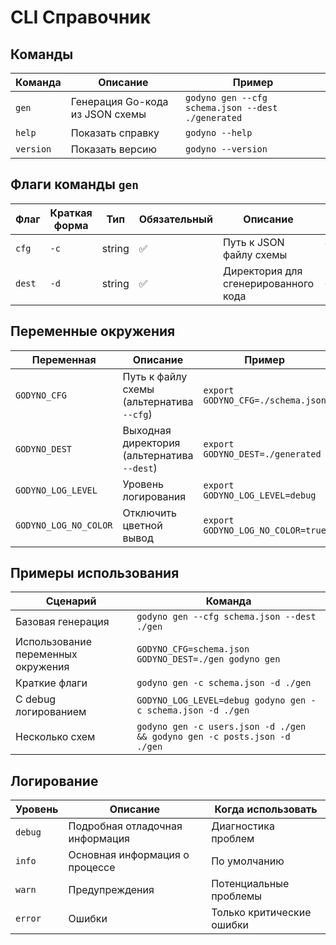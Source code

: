 # CLI Справочник

## Команды

| Команда   | Описание                        | Пример                                            |
| --------- | ------------------------------- | ------------------------------------------------- |
| `gen`     | Генерация Go-кода из JSON схемы | `godyno gen --cfg schema.json --dest ./generated` |
| `help`    | Показать справку                | `godyno --help`                                   |
| `version` | Показать версию                 | `godyno --version`                                |

## Флаги команды `gen`

| Флаг   | Краткая форма | Тип    | Обязательный | Описание                             | Пример                       |
| ------ | ------------- | ------ | ------------ | ------------------------------------ | ---------------------------- |
| `cfg`  | `-c`          | string | ✅           | Путь к JSON файлу схемы              | `--cfg ./schemas/users.json` |
| `dest` | `-d`          | string | ✅           | Директория для сгенерированного кода | `--dest ./generated`         |

## Переменные окружения

| Переменная            | Описание                                    | Пример                            |
| --------------------- | ------------------------------------------- | --------------------------------- |
| `GODYNO_CFG`          | Путь к файлу схемы (альтернатива `--cfg`)   | `export GODYNO_CFG=./schema.json` |
| `GODYNO_DEST`         | Выходная директория (альтернатива `--dest`) | `export GODYNO_DEST=./generated`  |
| `GODYNO_LOG_LEVEL`    | Уровень логирования                         | `export GODYNO_LOG_LEVEL=debug`   |
| `GODYNO_LOG_NO_COLOR` | Отключить цветной вывод                     | `export GODYNO_LOG_NO_COLOR=true` |

## Примеры использования

| Сценарий                           | Команда                                                                  |
| ---------------------------------- | ------------------------------------------------------------------------ |
| Базовая генерация                  | `godyno gen --cfg schema.json --dest ./gen`                              |
| Использование переменных окружения | `GODYNO_CFG=schema.json GODYNO_DEST=./gen godyno gen`                    |
| Краткие флаги                      | `godyno gen -c schema.json -d ./gen`                                     |
| С debug логированием               | `GODYNO_LOG_LEVEL=debug godyno gen -c schema.json -d ./gen`              |
| Несколько схем                     | `godyno gen -c users.json -d ./gen && godyno gen -c posts.json -d ./gen` |

## Логирование

| Уровень | Описание                        | Когда использовать        |
| ------- | ------------------------------- | ------------------------- |
| `debug` | Подробная отладочная информация | Диагностика проблем       |
| `info`  | Основная информация о процессе  | По умолчанию              |
| `warn`  | Предупреждения                  | Потенциальные проблемы    |
| `error` | Ошибки                          | Только критические ошибки |
